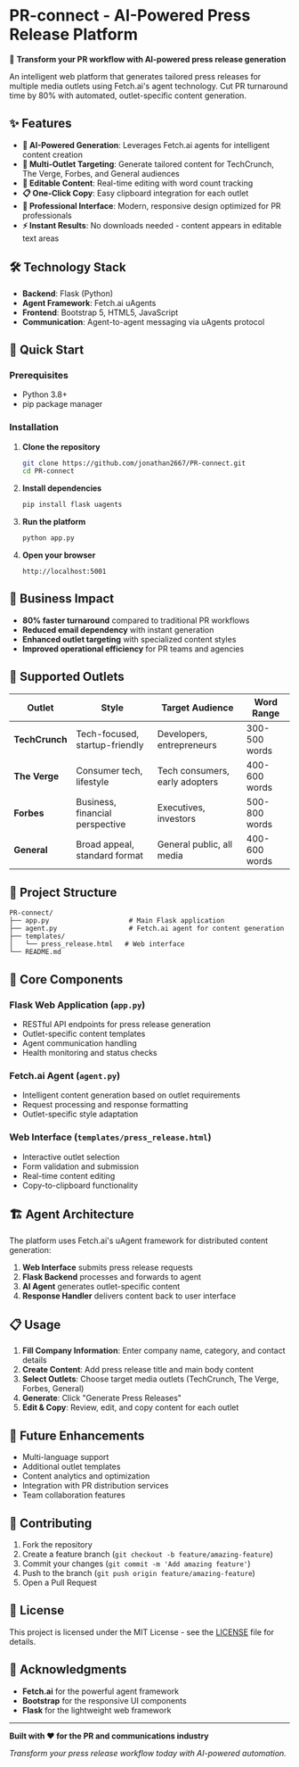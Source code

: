 # PR-connect - AI-Powered Press Release Platform

🚀 **Transform your PR workflow with AI-powered press release generation**

An intelligent web platform that generates tailored press releases for multiple media outlets using Fetch.ai's agent technology. Cut PR turnaround time by 80% with automated, outlet-specific content generation.

## ✨ Features

- **🤖 AI-Powered Generation**: Leverages Fetch.ai agents for intelligent content creation
- **🎯 Multi-Outlet Targeting**: Generate tailored content for TechCrunch, The Verge, Forbes, and General audiences
- **📝 Editable Content**: Real-time editing with word count tracking
- **📋 One-Click Copy**: Easy clipboard integration for each outlet
- **🏢 Professional Interface**: Modern, responsive design optimized for PR professionals
- **⚡ Instant Results**: No downloads needed - content appears in editable text areas

## 🛠 Technology Stack

- **Backend**: Flask (Python)
- **Agent Framework**: Fetch.ai uAgents
- **Frontend**: Bootstrap 5, HTML5, JavaScript
- **Communication**: Agent-to-agent messaging via uAgents protocol

## 🚀 Quick Start

### Prerequisites
- Python 3.8+
- pip package manager

### Installation

1. **Clone the repository**
   ```bash
   git clone https://github.com/jonathan2667/PR-connect.git
   cd PR-connect
   ```

2. **Install dependencies**
   ```bash
   pip install flask uagents
   ```

3. **Run the platform**
   ```bash
   python app.py
   ```

4. **Open your browser**
   ```
   http://localhost:5001
   ```

## 💼 Business Impact

- **80% faster turnaround** compared to traditional PR workflows
- **Reduced email dependency** with instant generation
- **Enhanced outlet targeting** with specialized content styles
- **Improved operational efficiency** for PR teams and agencies

## 🎯 Supported Outlets

| Outlet | Style | Target Audience | Word Range |
|--------|-------|----------------|------------|
| **TechCrunch** | Tech-focused, startup-friendly | Developers, entrepreneurs | 300-500 words |
| **The Verge** | Consumer tech, lifestyle | Tech consumers, early adopters | 400-600 words |
| **Forbes** | Business, financial perspective | Executives, investors | 500-800 words |
| **General** | Broad appeal, standard format | General public, all media | 400-600 words |

## 📂 Project Structure

```
PR-connect/
├── app.py                    # Main Flask application
├── agent.py                  # Fetch.ai agent for content generation
├── templates/
│   └── press_release.html   # Web interface
└── README.md
```

## 🔧 Core Components

### Flask Web Application (`app.py`)
- RESTful API endpoints for press release generation
- Outlet-specific content templates
- Agent communication handling
- Health monitoring and status checks

### Fetch.ai Agent (`agent.py`)
- Intelligent content generation based on outlet requirements
- Request processing and response formatting
- Outlet-specific style adaptation

### Web Interface (`templates/press_release.html`)
- Interactive outlet selection
- Form validation and submission
- Real-time content editing
- Copy-to-clipboard functionality

## 🏗 Agent Architecture

The platform uses Fetch.ai's uAgent framework for distributed content generation:

1. **Web Interface** submits press release requests
2. **Flask Backend** processes and forwards to agent
3. **AI Agent** generates outlet-specific content
4. **Response Handler** delivers content back to user interface

## 📋 Usage

1. **Fill Company Information**: Enter company name, category, and contact details
2. **Create Content**: Add press release title and main body content
3. **Select Outlets**: Choose target media outlets (TechCrunch, The Verge, Forbes, General)
4. **Generate**: Click "Generate Press Releases" 
5. **Edit & Copy**: Review, edit, and copy content for each outlet

## 🔮 Future Enhancements

- Multi-language support
- Additional outlet templates
- Content analytics and optimization
- Integration with PR distribution services
- Team collaboration features

## 🤝 Contributing

1. Fork the repository
2. Create a feature branch (`git checkout -b feature/amazing-feature`)
3. Commit your changes (`git commit -m 'Add amazing feature'`)
4. Push to the branch (`git push origin feature/amazing-feature`)
5. Open a Pull Request

## 📄 License

This project is licensed under the MIT License - see the [LICENSE](LICENSE) file for details.

## 🙏 Acknowledgments

- **Fetch.ai** for the powerful agent framework
- **Bootstrap** for the responsive UI components
- **Flask** for the lightweight web framework

---

**Built with ❤️ for the PR and communications industry**

*Transform your press release workflow today with AI-powered automation.*
